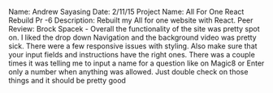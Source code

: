 Name: Andrew Sayasing
Date: 2/11/15
Project Name: All For One React Rebuild Pr -6
Description: Rebuilt my All for one website with React. 
Peer Review: Brock Spacek - Overall the functionality of the site was pretty spot on. I liked the drop down Navigation and the background video was pretty sick. There were a few responsive issues with styling. Also make sure that your input fields and instructions have the right ones. There was a couple times it was telling me to input a name for a question like on Magic8 or Enter only a number when anything was allowed. Just double check on those things and it should be pretty good
